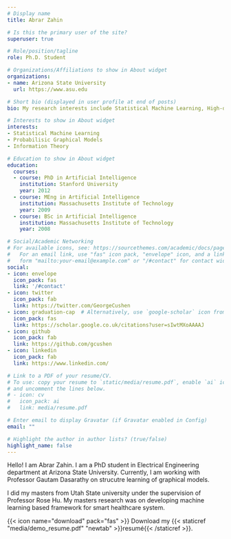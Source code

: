 ```yaml
---
# Display name
title: Abrar Zahin

# Is this the primary user of the site?
superuser: true

# Role/position/tagline
role: Ph.D. Student

# Organizations/Affiliations to show in About widget
organizations:
- name: Arizona State University
  url: https://www.asu.edu

# Short bio (displayed in user profile at end of posts)
bio: My research interests include Statistical Machine Learning, High-dimensional Statistics.

# Interests to show in About widget
interests:
- Statistical Machine Learning
- Probabilisic Graphical Models
- Information Theory

# Education to show in About widget
education:
  courses:
  - course: PhD in Artificial Intelligence
    institution: Stanford University
    year: 2012
  - course: MEng in Artificial Intelligence
    institution: Massachusetts Institute of Technology
    year: 2009
  - course: BSc in Artificial Intelligence
    institution: Massachusetts Institute of Technology
    year: 2008

# Social/Academic Networking
# For available icons, see: https://sourcethemes.com/academic/docs/page-builder/#icons
#   For an email link, use "fas" icon pack, "envelope" icon, and a link in the
#   form "mailto:your-email@example.com" or "/#contact" for contact widget.
social:
- icon: envelope
  icon_pack: fas
  link: '/#contact'
- icon: twitter
  icon_pack: fab
  link: https://twitter.com/GeorgeCushen
- icon: graduation-cap  # Alternatively, use `google-scholar` icon from `ai` icon pack
  icon_pack: fas
  link: https://scholar.google.co.uk/citations?user=sIwtMXoAAAAJ
- icon: github
  icon_pack: fab
  link: https://github.com/gcushen
- icon: linkedin
  icon_pack: fab
  link: https://www.linkedin.com/

# Link to a PDF of your resume/CV.
# To use: copy your resume to `static/media/resume.pdf`, enable `ai` icons in `params.toml`, 
# and uncomment the lines below.
# - icon: cv
#   icon_pack: ai
#   link: media/resume.pdf

# Enter email to display Gravatar (if Gravatar enabled in Config)
email: ""

# Highlight the author in author lists? (true/false)
highlight_name: false
---
```


Hello! I am Abrar Zahin. I am a PhD student in Electrical Engineering department at Arizona State University. Currently, I am working with Professor Gautam Dasarathy on strucutre learning of graphical models.

I did my masters from Utah State university under the supervision of Professor Rose Hu. My masters research was on developing machine learning based framework for smart healthcare system.

{{< icon name="download" pack="fas" >}} Download my {{< staticref "media/demo_resume.pdf" "newtab" >}}resumé{{< /staticref >}}.
